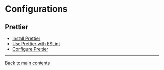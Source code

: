 # Configurations

## Prettier

- [Install Prettier](./prettier.md#how-to---install-prettier)
- [Use Prettier with ESLint](./prettier.md#how-to---use-prettier-with-eslint)
- [Configure Prettier](./prettier.md#how-to---configure-prettier)

---

[Back to main contents](../README.md)

